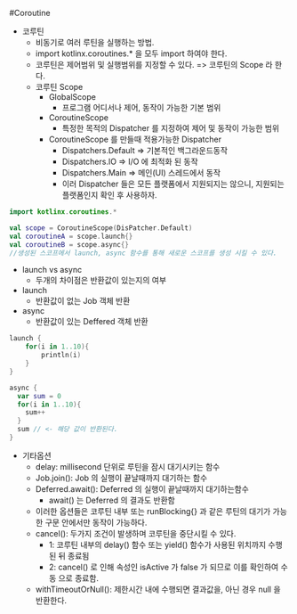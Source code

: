 #Coroutine

- 코루틴
  - 비동기로 여러 루틴을 실행하는 방법.
  - import kotlinx.coroutines.* 을 모두 import 하여야 한다.
  - 코루틴은 제어범위 및 실행범위를 지정할 수 있다. => 코루틴의 Scope 라 한다.
  - 코루틴 Scope
    - GlobalScope
      - 프로그램 어디서나 제어, 동작이 가능한 기본 범위
    - CoroutineScope
      - 특정한 목적의 Dispatcher 를 지정하여 제어 및 동작이 가능한 범위
    - CoroutineScope 를 만들때 적용가능한 Dispatcher
      - Dispatchers.Default => 기본적인 백그라운드동작
      - Dispatchers.IO => I/O 에 최적화 된 동작
      - Dispatchers.Main => 메인(UI) 스레드에서 동작
      - 이러 Dispatcher 들은 모든 플랫폼에서 지원되지는 않으니, 지원되는 플랫폼인지 확인 후 사용하자.
    
```kotlin
import kotlinx.coroutines.*

val scope = CoroutineScope(DisPatcher.Default)
val coroutineA = scope.launch{}
val coroutineB = scope.async{}
//생성된 스코프에서 launch, async 함수를 통해 새로운 스코프를 생성 시킬 수 있다.
```
  - launch vs async
    - 두개의 차이점은 반환값이 있는지의 여부
  - launch
    - 반환값이 없는 Job 객체 반환
  - async
    - 반환값이 있는 Deffered 객체 반환

```kotlin
launch {
    for(i in 1..10){
        println(i)
    }
}

async {
  var sum = 0
  for(i in 1..10){
    sum++
  }
  sum // <- 해당 값이 반환된다.
}
```

  - 기타옵션
    - delay: millisecond 단위로 루틴을 잠시 대기시키는 함수
    - Job.join(): Job 의 실행이 끝날때까지 대기하는 함수
    - Deferred.await(): Deferred 의 실행이 끝날때까지 대기하는함수
      - await() 는 Deferred 의 결과도 반환함
    - 이러한 옵션들은 코루틴 내부 또는 runBlocking{} 과 같은 루틴의 대기가 가능한 구문 안에서만 동작이 가능하다.
    - cancel(): 두가지 조건이 발생하며 코루틴을 중단시킬 수 있다.
      - 1: 코루틴 내부의 delay() 함수 또는 yield() 함수가 사용된 위치까지 수행된 뒤 종료됨
      - 2: cancel() 로 인해 속성인 isActive 가 false 가 되므로 이를 확인하여 수동 으로 종료함.
    - withTimeoutOrNull(): 제한시간 내에 수행되면 결과값을, 아닌 경우 null 을 반환한다.
